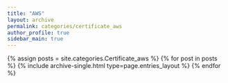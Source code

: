 ```yaml
---
title: "AWS"
layout: archive
permalink: categories/certificate_aws
author_profile: true
sidebar_main: true
---
```



{% assign posts = site.categories.Certificate_aws %}
{% for post in posts %} {% include archive-single.html type=page.entries_layout %} {% endfor %}